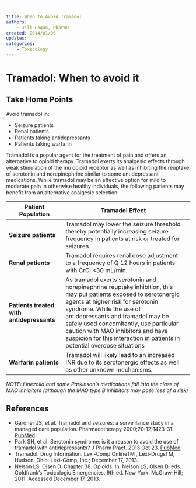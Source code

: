 ```yaml
---

title: When to Avoid Tramadol
authors:
    - Jill Logan, PharmD
created: 2014/01/06
updates:
categories:
    - Toxicology
---
```


# Tramadol: When to avoid it

## Take Home Points

Avoid tramadol in:

- Seizure patients
- Renal patients
- Patients taking antidepressants
- Patients taking warfarin

Tramadol is a popular agent for the treatment of pain and offers an alternative to opioid therapy. Tramadol exerts its analgesic effects through weak stimulation of the mu opioid receptor as well as inhibiting the reuptake of serotonin and norepinephrine similar to some antidepressant medications. While tramadol may be an effective option for mild to moderate pain in otherwise healthy individuals, the following patients may benefit from an alternative analgesic selection:

| **Patient Population**                    | **Tramadol Effect**                                                                                                                                                                                                                                                                                                                                                              |     |
| ----------------------------------------- | -------------------------------------------------------------------------------------------------------------------------------------------------------------------------------------------------------------------------------------------------------------------------------------------------------------------------------------------------------------------------------- | --- |
| **Seizure patients**                      | Tramadol may lower the seizure threshold thereby potentially increasing seizure frequency in patients at risk or treated for seizures.                                                                                                                                                                                                                                           |     |
| **Renal patients**                        | Tramadol requires renal dose adjustment to a frequency of Q 12 hours in patients with CrCl &lt;30 mL/min.                                                                                                                                                                                                                                                                        |     |
| **Patients treated with antidepressants** | As tramadol exerts serotonin and norepinephrine reuptake inhibition, this may put patients exposed to serotonergic agents at higher risk for serotonin syndrome. While the use of antidepressants and tramadol may be safely used concomitantly, use particular caution with MAO inhibitors and have suspicion for this interaction in patients in potential overdose situations |     |
| **Warfarin patients**                     | Tramadol will likely lead to an increased INR due to its serotonergic effects as well as other unknown mechanisms.                                                                                                                                                                                                                                                               |     |

_NOTE: Linezolid and some Parkinson’s medications fall into the class of MAO inhibiters (although the MAO type B inhibitors may pose less of a risk)_

## References

- Gardner JS, et al. Tramadol and seizures: a surveillance study in a managed care population. Pharmacotherapy 2000;20(12)1423-31. [PubMed](http://www.ncbi.nlm.nih.gov/pubmed/11130214)
- Park SH, et al. Serotonin syndrome: is it a reason to avoid the use of tramadol with antidepressants? J Pharm Pract. 2013 Oct 23. [PubMed](http://www.ncbi.nlm.nih.gov/pubmed/24153222)
- Tramadol: Drug Information. Lexi-Comp OnlineTM , Lexi-DrugsTM, Hudson, Ohio: Lexi-Comp, Inc.; December 17, 2013.
- Nelson LS, Olsen D. Chapter 38. Opioids. In: Nelson LS, Olsen D, eds. Goldfrank’s Toxicologic Emergencies. 9th ed. New York: McGraw-Hill; 2011. Accessed December 17, 2013.

